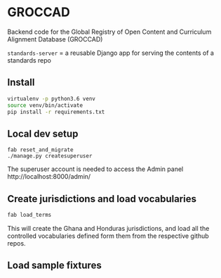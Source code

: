 # GROCCAD
Backend code for the Global Registry of Open Content and Curriculum Alignment Database (GROCCAD)

`standards-server` = a reusable Django app for serving the contents of a standards repo



## Install

```bash
virtualenv -p python3.6 venv
source venv/bin/activate
pip install -r requirements.txt
```


## Local dev setup
```
fab reset_and_migrate
./manage.py createsuperuser
```
The superuser account is needed to access the Admin panel http://localhost:8000/admin/


## Create jurisdictions and load vocabularies
```bash
fab load_terms
```
This will create the Ghana and Honduras jurisdictions, and load all the controlled
vocabularies defined form them from the respective github repos.


## Load sample fixtures

